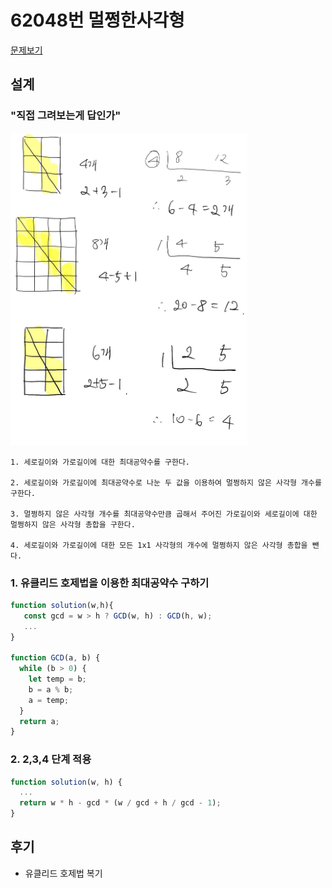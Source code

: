 # 62048번 멀쩡한사각형 

[문제보기](https://programmers.co.kr/learn/courses/30/lessons/62048)

## 설계
### "직접 그려보는게 답인가"


<img src="./images/draw.jpg" height=500>

<br/>

```
1. 세로길이와 가로길이에 대한 최대공약수를 구한다.

2. 세로길이와 가로길이에 최대공약수로 나눈 두 값을 이용하여 멀쩡하지 않은 사각형 개수를 구한다.

3. 멀쩡하지 않은 사각형 개수를 최대공약수만큼 곱해서 주어진 가로길이와 세로길이에 대한 멀쩡하지 않은 사각형 총합을 구한다.

4. 세로길이와 가로길이에 대한 모든 1x1 사각형의 개수에 멀쩡하지 않은 사각형 총합을 뺀다.  
```

### 1. 유클리드 호제법을 이용한 최대공약수 구하기

```javascript
function solution(w,h){
   const gcd = w > h ? GCD(w, h) : GCD(h, w);
   ...
}

function GCD(a, b) {
  while (b > 0) {
    let temp = b;
    b = a % b;
    a = temp;
  }
  return a;
}
```

### 2. 2,3,4 단계 적용


```javascript
function solution(w, h) {
  ...
  return w * h - gcd * (w / gcd + h / gcd - 1);
}
```


## 후기
- 유클리드 호제법 복기
